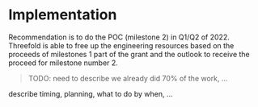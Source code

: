 # Implementation

Recommendation is to do the POC (milestone 2) in Q1/Q2 of 2022.  Threefold is able to free up the engineering resources based on the proceeds of milestones 1 part of the grant and the outlook to receive the proceed for milestone number 2.

> TODO: need to describe we already did 70% of the work, ...

describe timing, planning, what to do by when, ...


